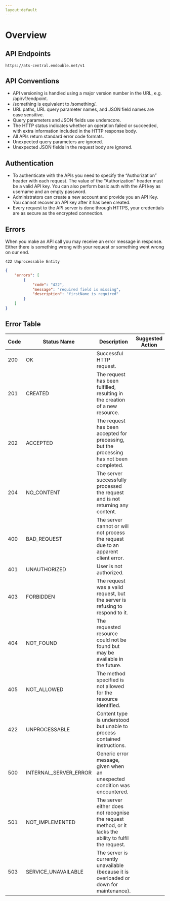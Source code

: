 ```yaml
---
layout:default
---
```


# Overview

## API Endpoints
```
https://ats-central.endouble.net/v1
```
## API Conventions
* API versioning is handled using a major version number in the URL, e.g. /api/v1/endpoint.
* /something is equivalent to /something/.
* URL paths, URL query parameter names, and JSON field names are case sensitive.
* Query parameters and JSON fields use underscore.
* The HTTP status indicates whether an operation failed or succeeded, with extra information included in the HTTP response body.
* All APIs return standard error code formats.
* Unexpected query parameters are ignored.
* Unexpected JSON fields in the request body are ignored.

## Authentication
* To authenticate with the APIs you need to specify the “Authorization” header with each request. The value of the "Authorization" header must be a valid API key. You can also perform basic auth with the API key as username and an empty password. 
* Administrators can create a new account and provide you an API Key. You cannot recover an API key after it has been created.
* Every request to the API server is done through HTTPS, your credentials are as secure as the encrypted connection.

## Errors
When you make an API call you may receive an error message in response. Either there is something wrong with your request or something went wrong on our end.
```
422 Unprocessable Entity
```
```json
{
    "errors": [
        {
            "code": "422",
            "message": "required field is missing",
            "description": "firstName is required"
        }
    ]
}
```

## Error Table

| Code | Status Name | Description | Suggested Action |
|---|---|---|---|
| 200 | OK | Successful HTTP request. |  |
| 201 | CREATED | The request has been fulfilled, resulting in the creation of a new resource. |  |
| 202 | ACCEPTED | The request has been accepted for precessing, but the processing has not been completed. |  |
| 204 | NO_CONTENT | The server successfully processed the request and is not returning any content. |  |
| 400 | BAD_REQUEST | The server cannot or will not process the request due to an apparent client error. |  |
| 401 | UNAUTHORIZED | User is not authorized. |  |
| 403 | FORBIDDEN | The request was a valid request, but the server is refusing to respond to it. |  |
| 404 | NOT_FOUND | The requested resource could not be found but may be available in the future. |  |
| 405 | NOT_ALLOWED | The method specified is not allowed for the resource identified. |  |
| 422 | UNPROCESSABLE | Content type is understood but unable to process contained instructions. |  |
| 500 | INTERNAL_SERVER_ERROR | Generic error message, given when an unexpected condition was encountered. |  |
| 501 | NOT_IMPLEMENTED | The server either does not recognise the request method, or it lacks the ability to fulfil the request. |  |
| 503 | SERVICE_UNAVAILABLE | The server is currently unavailable (because it is overloaded or down for maintenance). |  |
